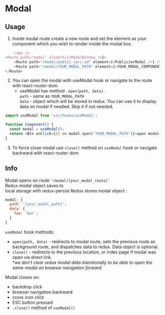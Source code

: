# Modal

## Usage

1.  Inside modal route create a new route and set the element as your component
    which you wish to render inside the modal box.

```javascript
    /app.js
<Route path="modal" element={<ModalWindow />}>
    <Route path="/modal/public-jar/:id" element={<PublicJarModal />} />
    <Route path="/modal/YOUR_MODAL_PATH" element={<YOUR_MODAL_COMPONENT/>} />
</Route>
```

2.  You can open the modal with useModal hook or navigate to the route with
    react-router-dom.
    - useModal has method `.open(path, data)`.\
      `path` - same as `YOUR_MODAL_PATH`\
      `data` - object which will be stored in redux. You can use it to display
      data on modal if needed. Skip it if not needed.

```javascript
import useModal from 'src/hooks/useModal';

function Component() {
  const modal = useModal();
  return <Btn onClick={() => modal.open('YOUR_MODAL_PATH')}>open modal</Btn>;
}
```

3. To force close modal use `close()` method on `useModal` hook or navigate
   backward with react-router-dom

## Info

Modal opens on route `'/modal/[your_modal_route]'` \
Redux modal object saves to \
local storage with redux-persist Redux stores modal object :

```javascript
modal: {
  path: '[your_modal_path]';
  data: {
    foo: 'bar';
  }
}
```

`useModal` hook methods:

- `open(path, data)` - redirects to modal route, sets the previous route as
  background route, and dispatches data to redux. Data object is optional.
- `close()` - redirects to the previous location, or index page if modal was
  open via direct link.\
   \*_we don't clear redux modal data intentionally to be able to open the same modal
  on browser navigation forward._

Modal closes on:

- backdrop click
- browser navigation backward
- cross icon click
- ESC button pressed
- `.close()` method of `useModal()`
